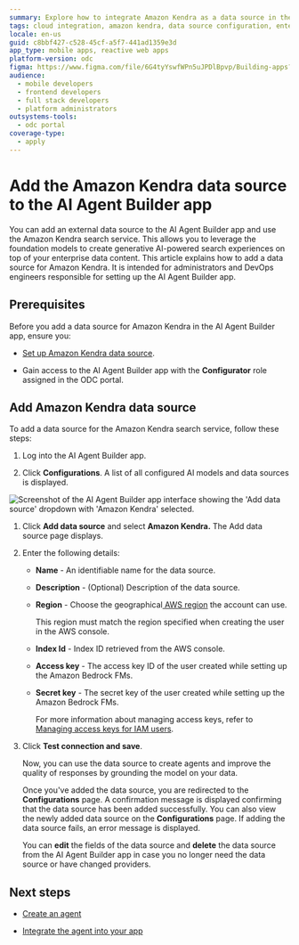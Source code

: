 ```yaml
---
summary: Explore how to integrate Amazon Kendra as a data source in the AI Agent Builder app using OutSystems Developer Cloud (ODC).
tags: cloud integration, amazon kendra, data source configuration, enterprise search, ai-powered applications
locale: en-us
guid: c8bbf427-c528-45cf-a5f7-441ad1359e3d
app_type: mobile apps, reactive web apps
platform-version: odc
figma: https://www.figma.com/file/6G4tyYswfWPn5uJPDlBpvp/Building-apps?type=design&node-id=5079%3A347&mode=design&t=UGb7wEj2gUueLyWE-1
audience:
  - mobile developers
  - frontend developers
  - full stack developers
  - platform administrators
outsystems-tools:
  - odc portal
coverage-type:
  - apply
---
```


# Add the Amazon Kendra data source to the AI Agent Builder app

You can add an external data source to the AI Agent Builder app and use the Amazon Kendra search service. This allows you to leverage the foundation models to create generative AI-powered search experiences on top of your enterprise data content. This article explains how to add a data source for Amazon Kendra. It is intended for administrators and DevOps engineers responsible for setting up the AI Agent Builder app.

## Prerequisites

Before you add a data source for Amazon Kendra in the AI Agent Builder app, ensure you:

* [Set up Amazon Kendra data source](configure-aws-data-source.md).

* Gain access to the AI Agent Builder app with the **Configurator** role assigned in the ODC portal. 

## Add Amazon Kendra data source

To add a data source for the Amazon Kendra search service, follow these steps:

1. Log into the AI Agent Builder app. 

1. Click **Configurations**. 
A list of all configured AI models and data sources is displayed. 

![Screenshot of the AI Agent Builder app interface showing the 'Add data source' dropdown with 'Amazon Kendra' selected.](images/add-data-source-amazon-ai.png "Add Amazon Kendra data source")

1. Click **Add data source** and select **Amazon Kendra.** 
The Add data source page displays.

1. Enter the following details:

    * **Name** - An identifiable name for the data source.

    *  **Description** - (Optional) Description of the data source.  

    * **Region** - Choose the geographical[ AWS region](https://docs.aws.amazon.com/accounts/latest/reference/manage-acct-regions.html) the account can use.

        This region must match the region specified when creating the user in the AWS console. 
        
    *  **Index Id** - Index ID retrieved from the AWS console.

    *  **Access key** - The access key ID of the user created while setting up the Amazon Bedrock FMs.

    *  **Secret key** - The secret key of the user created while setting up the Amazon Bedrock FMs. 

        For more information about managing access keys, refer to [Managing access keys for IAM users](https://docs.aws.amazon.com/IAM/latest/UserGuide/id_credentials_access-keys.html).

5. Click **Test connection and save**.

    Now, you can use the data source to create agents and improve the quality of responses by grounding the model on your data. 

   Once you've added the data source, you are redirected to the **Configurations** page. A confirmation message is displayed confirming that the data source has been added successfully. You can also view the newly added data source on the **Configurations** page. If adding the data source fails, an error message is displayed. 

    You can **edit** the fields of the data source and **delete** the data source from the AI Agent Builder app in case you no longer need the data source or have changed providers.

## Next steps

* [Create an agent](../create-agent.md) 

* [Integrate the agent into your app](../integrate-agent.md) 
